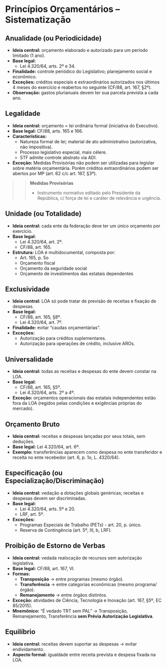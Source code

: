 # Princípios Orçamentários – Sistematização

## Anualidade (ou Periodicidade)
- **Ideia central:** orçamento elaborado e autorizado para um período limitado (1 ano).  
- **Base legal:**  
  - Lei 4.320/64, arts. 2º e 34.  
- **Finalidade:** controle periódico do Legislativo; planejamento social e econômico.  
- **Exceções:** créditos especiais e extraordinários autorizados nos últimos 4 meses do exercício e reabertos no seguinte (CF/88, art. 167, §2º).
- **Observação:** gastos plurianuais devem ter sua parcela prevista a cada ano.  

## Legalidade
- **Ideia central:** orçamento = lei ordinária formal (iniciativa do Executivo).  
- **Base legal:** CF/88, arts. 165 e 166.  
- **Características:**  
  - Natureza formal de lei; material de ato administrativo (autorizativa, não impositiva).  
  - Processo legislativo especial, mais célere.  
  - STF admite controle abstrato via ADI.  
- **Exceção:** Medidas Provisórias não podem ser utilizadas para legislar sobre matéria orçamentária. Porém créditos extraordinários podem ser abertos por MP (art. 62 c/c art. 167, §3º).  

>> **Medidas Provisórias**
>> - Instrumento normativo editado pelo Presidente da República, c/ força de lei e caráter de relevância e urgência.

## Unidade (ou Totalidade)
- **Ideia central:** cada ente da federação deve ter um único orçamento por exercício.  
- **Base legal:**  
  - Lei 4.320/64, art. 2º.  
  - CF/88, art. 165.  
- **Estrutura:** LOA é multidocumental, composta por:
    - Art. 165, p. 5o   
    - Orçamento fiscal  
    - Orçamento da seguridade social  
    - Orçamento de investimentos das estatais dependentes  

## Exclusividade
- **Ideia central:** LOA só pode tratar de previsão de receitas e fixação de despesas.  
- **Base legal:**  
  - CF/88, art. 165, §8º.  
  - Lei 4.320/64, art. 7º.  
- **Finalidade:** evitar “caudas orçamentárias”.  
- **Exceções:**  
  - Autorização para créditos suplementares.  
  - Autorização para operações de crédito, inclusive AROs.  

## Universalidade
- **Ideia central:** todas as receitas e despesas do ente devem constar na LOA.  
- **Base legal:**  
  - CF/88, art. 165, §5º.  
  - Lei 4.320/64, arts. 2º a 4º.  
- **Exceção:** orçamentos operacionais das estatais independentes estão fora da LOA (regidos pelas condições e exigências próprias do mercado).  

## Orçamento Bruto
- **Ideia central:** receitas e despesas lançadas por seus totais, sem deduções.  
- **Base legal:** Lei 4.320/64, art. 6º.  
- **Exemplo:** transferências aparecem como despesa no ente transferidor e receita no ente recebedor (art. 6, p. 1o, L. 4320/64).  

## Especificação (ou Especialização/Discriminação)
- **Ideia central:** vedação a dotações globais genéricas; receitas e despesas devem ser discriminadas.  
- **Base legal:**  
  - Lei 4.320/64, arts. 5º e 20.  
  - LRF, art. 5º.  
- **Exceções:**  
  - Programas Especiais de Trabalho (PETs) - art. 20, p. único.  
  - Reserva de Contingência (art. 5º, III, b, LRF).  

## Proibição de Estorno de Verbas
- **Ideia central:** vedada realocação de recursos sem autorização legislativa.  
- **Base legal:** CF/88, art. 167, VI.  
- **Formas:**  
  - **Transposição** → entre programas (mesmo órgão).  
  - **Transferência** → entre categorias econômicas (mesmo programa/órgão).  
  - **Remanejamento** → entre órgãos distintos.  
- **Exceção:** atividades de Ciência, Tecnologia e Inovação (art. 167, §5º, EC 85/2015).  
- **Mnemônico:** “É vedado TRT sem PAL” → Transposição, Remanejamento, Transferência **sem Prévia Autorização Legislativa**.  

## Equilíbrio
- **Ideia central:** receitas devem suportar as despesas → evitar endividamento.  
- **Aspecto formal:** igualdade entre receita prevista e despesa fixada na LOA.  
